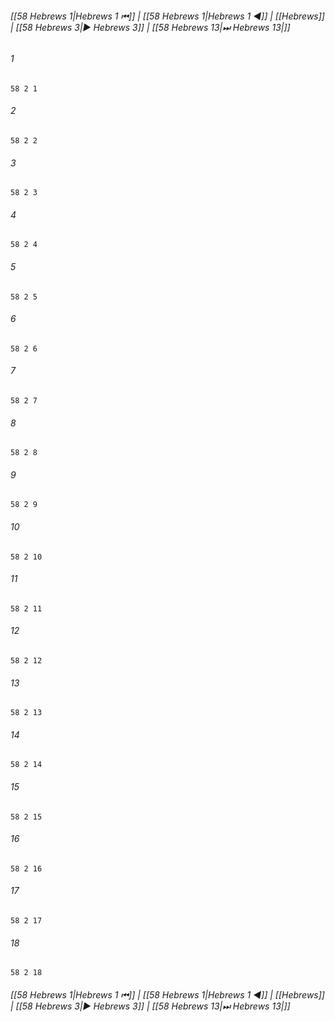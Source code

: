 
###### [[58 Hebrews 1|Hebrews 1 ⏮]] | [[58 Hebrews 1|Hebrews 1 ◀]] | [[Hebrews]] | [[58 Hebrews 3|▶ Hebrews 3]] | [[58 Hebrews 13|⏭ Hebrews 13|]]

###### 1
``` verse
58 2 1 
```
###### 2
``` verse
58 2 2 
```
###### 3
``` verse
58 2 3 
```
###### 4
``` verse
58 2 4 
```
###### 5
``` verse
58 2 5 
```
###### 6
``` verse
58 2 6 
```
###### 7
``` verse
58 2 7 
```
###### 8
``` verse
58 2 8 
```
###### 9
``` verse
58 2 9 
```
###### 10
``` verse
58 2 10 
```
###### 11
``` verse
58 2 11 
```
###### 12
``` verse
58 2 12 
```
###### 13
``` verse
58 2 13 
```
###### 14
``` verse
58 2 14 
```
###### 15
``` verse
58 2 15 
```
###### 16
``` verse
58 2 16 
```
###### 17
``` verse
58 2 17 
```
###### 18
``` verse
58 2 18 
```

###### [[58 Hebrews 1|Hebrews 1 ⏮]] | [[58 Hebrews 1|Hebrews 1 ◀]] | [[Hebrews]] | [[58 Hebrews 3|▶ Hebrews 3]] | [[58 Hebrews 13|⏭ Hebrews 13|]]

